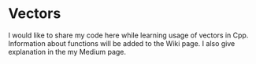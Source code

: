 # Vectors
I would like to share my code here while learning usage of vectors in Cpp.
Information about functions will be added to the Wiki page. 
I also give explanation in the my Medium page.
